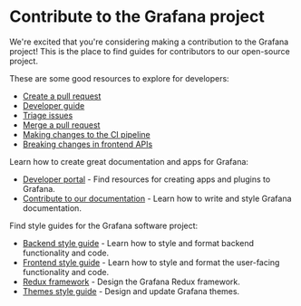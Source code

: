 # Contribute to the Grafana project

We're excited that you're considering making a contribution to the Grafana project! This is the place to find guides for contributors to our open-source project.

These are some good resources to explore for developers:

- [Create a pull request](create-pull-request.md)
- [Developer guide](developer-guide.md)
- [Triage issues](triage-issues.md)
- [Merge a pull request](merge-pull-request.md)
- [Making changes to the CI pipeline](drone-pipeline.md)
- [Breaking changes in frontend APIs](./breaking-changes-guide/breaking-changes-guide.md)

Learn how to create great documentation and apps for Grafana:

- [Developer portal](https://grafana.com/developers/) - Find resources for creating apps and plugins to Grafana.
- [Contribute to our documentation](../contribute/documentation/README.md) - Learn how to write and style Grafana documentation.

Find style guides for the Grafana software project:

- [Backend style guide](backend/style-guide.md) - Learn how to style and format backend functionality and code.
- [Frontend style guide](style-guides/frontend.md) - Learn how to style and format the user-facing functionality and code.
- [Redux framework](style-guides/redux.md) - Design the Grafana Redux framework.
- [Themes style guide](style-guides/themes.md) - Design and update Grafana themes.
